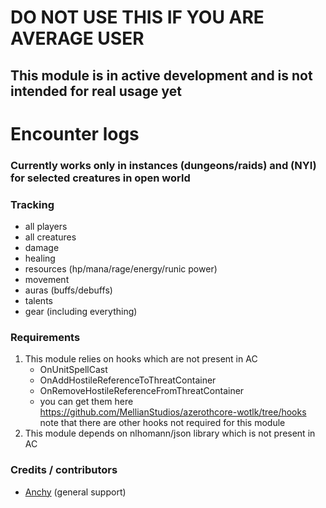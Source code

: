 # DO NOT USE THIS IF YOU ARE AVERAGE USER
## This module is in active development and is not intended for real usage yet

# Encounter logs

### Currently works only in instances (dungeons/raids) and (NYI) for selected creatures in open world

### Tracking
- all players
- all creatures
- damage
- healing
- resources (hp/mana/rage/energy/runic power)
- movement
- auras (buffs/debuffs)
- talents
- gear (including everything)

### Requirements
1. This module relies on hooks which are not present in AC
   - OnUnitSpellCast
   - OnAddHostileReferenceToThreatContainer
   - OnRemoveHostileReferenceFromThreatContainer
   - you can get them here https://github.com/MellianStudios/azerothcore-wotlk/tree/hooks note that there are other hooks not required for this module
2. This module depends on nlhomann/json library which is not present in AC

### Credits / contributors
- [Anchy](https://github.com/AnchyDev) (general support)
